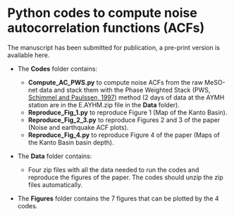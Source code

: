 # Python codes to compute noise autocorrelation functions (ACFs)

The manuscript has been submitted for publication, a pre-print version is available here.


* The **Codes** folder contains:
  - **Compute_AC_PWS.py** to compute noise ACFs from the raw MeSO-net data and stack them with the Phase Weighted Stack (PWS, [Schimmel and Paulssen, 1997](https://academic.oup.com/gji/article/130/2/497/760640)) method (2 days of data at the AYMH station are in the E.AYHM.zip file in the **Data** folder).
  - **Reproduce_Fig_1.py** to reproduce Figure 1 (Map of the Kanto Basin).
  - **Reproduce_Fig_2_3.py** to reproduce Figures 2 and 3 of the paper (Noise and earthquake ACF plots).
  - **Reproduce_Fig_4.py** to reproduce Figure 4 of the paper (Maps of the Kanto Basin basin depth).

* The **Data** folder contains:
  - Four zip files with all the data needed to run the codes and reproduce the figures of the paper. The codes should unzip the zip files automatically.

* The **Figures** folder contains the 7 figures that can be plotted by the 4 codes. 
